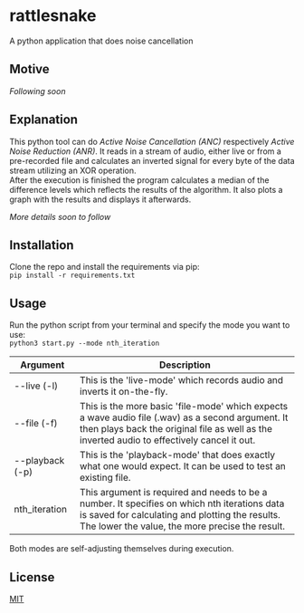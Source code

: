 # rattlesnake
A python application that does noise cancellation


## Motive
*Following soon*


## Explanation
This python tool can do *Active Noise Cancellation (ANC)* respectively *Active Noise Reduction (ANR)*.
It reads in a stream of audio, either live or from a pre-recorded file and calculates an inverted signal for every byte
of the data stream utilizing an XOR operation.    
After the execution is finished the program calculates a median of the difference levels which reflects
the results of the algorithm. It also plots a graph with the results and displays it afterwards.    
    
*More details soon to follow*


## Installation
Clone the repo and install the requirements via pip:    
`pip install -r requirements.txt`


## Usage
Run the python script from your terminal and specify the mode you want to use:    
`python3 start.py --mode nth_iteration`

Argument        | Description
--------        | -----------
--live (-l)     | This is the 'live-mode' which records audio and inverts it on-the-fly.
--file (-f)     | This is the more basic 'file-mode' which expects a wave audio file (.wav) as a second argument. It then plays back the original file as well as the inverted audio to effectively cancel it out.
--playback (-p) | This is the 'playback-mode' that does exactly what one would expect. It can be used to test an existing file.
nth_iteration   | This argument is required and needs to be a number. It specifies on which nth iterations data is saved for calculating and plotting the results. The lower the value, the more precise the result.

Both modes are self-adjusting themselves during execution.


## License
[MIT](LICENSE)
